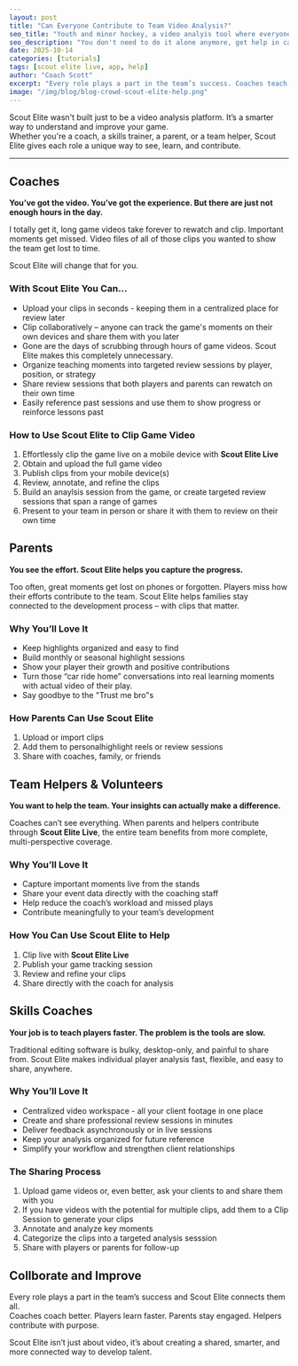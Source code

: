 ```yaml
---
layout: post
title: "Can Everyone Contribute to Team Video Analysis?"
seo_title: "Youth and minor hockey, a video analyis tool where everyone can help"
seo_description: "You don't need to do it alone anymore, get help in capturing and annotating your game videos"
date: 2025-10-14
categories: [tutorials]
tags: [scout elite live, app, help]
author: "Coach Scott"
excerpt: "Every role plays a part in the team’s success. Coaches teach, Players learn, Parents engage. Enable everyone to contribute with purpose."
image: "/img/blog/blog-crowd-scout-elite-help.png"
---
```


Scout Elite wasn't built just to be a video analysis platform. It’s a smarter way to understand and improve your game.  
Whether you're a coach, a skills trainer, a parent, or a team helper, Scout Elite gives each role a unique way to see, learn, and contribute.

---

## Coaches

**You’ve got the video. You’ve got the experience. But there are just not enough hours in the day.**

I totally get it, long game videos take forever to rewatch and clip. Important moments get missed. Video files of all of those clips you wanted to show the team get lost to time.

Scout Elite will change that for you.

### With Scout Elite You Can...
- Upload your clips in seconds - keeping them in a centralized place for review later
- Clip collaboratively – anyone can track the game's moments on their own devices and share them with you later
- Gone are the days of scrubbing through hours of game videos. Scout Elite makes this completely unnecessary.
- Organize teaching moments into targeted review sessions by player, position, or strategy  
- Share review sessions that both players and parents can rewatch on their own time
- Easily reference past sessions and use them to show progress or reinforce lessons past

### How to Use Scout Elite to Clip Game Video
1. Effortlessly clip the game live on a mobile device with **Scout Elite Live**  
2. Obtain and upload the full game video  
3. Publish clips from your mobile device(s)
4. Review, annotate, and refine the clips
5. Build an anaylsis session from the game, or create targeted review sessions that span a range of games
6. Present to your team in person or share it with them to review on their own time 

## Parents

**You see the effort. Scout Elite helps you capture the progress.**

Too often, great moments get lost on phones or forgotten. Players miss how their efforts contribute to the team. Scout Elite helps families stay connected to the development process – with clips that matter.

### Why You’ll Love It
- Keep highlights organized and easy to find  
- Build monthly or seasonal highlight sessions  
- Show your player their growth and positive contributions  
- Turn those “car ride home” conversations into real learning moments with actual video of their play. 
- Say goodbye to the "Trust me bro"s

### How Parents Can Use Scout Elite
1. Upload or import clips  
2. Add them to personalhighlight reels or review sessions 
3. Share with coaches, family, or friends  


## Team Helpers & Volunteers

**You want to help the team. Your insights can actually make a difference.**

Coaches can’t see everything. When parents and helpers contribute through **Scout Elite Live**, the entire team benefits from more complete, multi-perspective coverage.

### Why You’ll Love It
- Capture important moments live from the stands  
- Share your event data directly with the coaching staff  
- Help reduce the coach’s workload and missed plays  
- Contribute meaningfully to your team’s development  

### How You Can Use Scout Elite to Help
1. Clip live with **Scout Elite Live**  
2. Publish your game tracking session  
3. Review and refine your clips  
4. Share directly with the coach for analysis  


## Skills Coaches

**Your job is to teach players faster. The problem is the tools are slow.**

Traditional editing software is bulky, desktop-only, and painful to share from. Scout Elite makes individual player analysis fast, flexible, and easy to share, anywhere.

### Why You’ll Love It
- Centralized video workspace - all your client footage in one place  
- Create and share professional review sessions in minutes  
- Deliver feedback asynchronously or in live sessions  
- Keep your analysis organized for future reference  
- Simplify your workflow and strengthen client relationships  

### The Sharing Process
1. Upload game videos or, even better, ask your clients to and share them with you
2. If you have videos with the potential for multiple clips, add them to a Clip Session to generate your clips
3. Annotate and analyze key moments
4. Categorize the clips into a targeted analysis sesssion
5. Share with players or parents for follow-up  

## Collborate and Improve

Every role plays a part in the team’s success and Scout Elite connects them all.  
Coaches coach better. Players learn faster. Parents stay engaged. Helpers contribute with purpose.  

Scout Elite isn’t just about video, it’s about creating a shared, smarter, and more connected way to develop talent.

